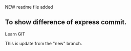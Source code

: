 NEW readme file added

## To show difference of express commit. ##
Learn GIT

This is update from the "new" branch.
